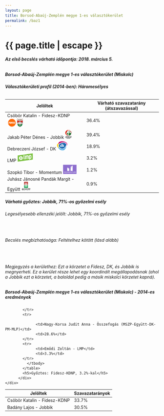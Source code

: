 ```yaml
---
layout: page
title: Borsod-Abaúj-Zemplén megye 1-es választókerület
permalink: /baz1
---
```


<h1 class="page-title">{{ page.title | escape }}</h1>

<div class="section">
    <div class="row">
          <div class="col s12"><h6><span><strong>Az első becslés várható időpontja: 2018. március 5.</strong></span></h6>
		  <h5>Borsod-Abaúj-Zemplén megye 1-es választókerület (Miskolc)</h5>
<h6><strong>Választókerületi profil (2014-ben): <span id="profil">Háromesélyes</span></strong></h6>
<table class="striped">
              <thead>
                <tr>
                    <th>Jelöltek</th>
                    <th>Várható szavazatarány (átszavazással)</th>
                </tr>
              </thead>
              <tbody>
             <tr>
                  <td>Csöbör Katalin - Fidesz-KDNP <img src="images/fideszkdnp_logo.png" style="width:55px;height:30px;"></td>
				  <td id="id_fidesz">36.4%</td>
			</tr>
			<tr><td>Jakab Péter Dénes - Jobbik <img src="images/jobbik_logo.png" style="width:23px;height:30px;"></td><td id="id_jobbik">39.4%</td></tr>
<tr>
                  <td>Debreczeni József - DK <img src="images/dk_logo.png" style="width:34px;height:30px;"></td>
				  <td id="id_baloldal">18.9%</td>
			</tr>
			<tr>
                  <td>LMP <img src="images/lmp_logo.png" style="width:52px;height:30px;"></td>
				  <td id="lmp">3.2%</td>
			</tr>
			<tr>
				  <td>Szopkó Tibor - Momentum <img src="images/momentum_logo.png" style="width:44px;height:30px;"></td>
				  <td id="id_momentum">1.2%</td>
			</tr>
<tr>
<td>Juhász Jánosné Pandák Margit -  Együtt <img src="images/egyutt_logo.png" style="width:31px;height:30px;"></td>
<td id="id_egyutt">0.9%</td>
</tr>                
              </tbody>
            </table>
			<h5>Várható győztes: <span id="gyoztes">Jobbik, </span><span id="esely">71%</span><span>-os győzelmi esély</span></h5>
			<h6>Legesélyesebb ellenzéki jelölt: <span id="masodik">Jobbik, </span><span id="esely2">71%</span><span>-os győzelmi esély</span></h6>
			<br/>
			<h6>Becslés megbízhatósága: Feltételhez kötött (lásd alább)</h6>
<br/><h6>Megjegyzés a kerülethez: Ezt a körzetet a Fidesz, DK, és Jobbik is megnyerheti. Ez a kerület része lehet egy koordinált megállapodásnak (ahol a Jobbik ezt a körzetet, a baloldal pedig a másik miskolci körzetet kapná).</h6>
          </div>
    </div>
</div>

<div class="section">
    <div class="row">
          <div class="col s12">
		  <h5>Borsod-Abaúj-Zemplén megye 1-es választókerület (Miskolc) - 2014-es eredmények</h5>
            <table class="striped">
              <thead>
                <tr>
                    <th>Jelöltek</th>
                    <th>Szavazatarányok</th>
                </tr>
              </thead>
              <tbody>
             <tr>
                  <td>Csöbör Katalin - Fidesz-KDNP</td>
				  <td>33.7%</td>
			</tr>
			<tr>
			      <td>Badány Lajos - Jobbik</td>
				  <td>30.5%</td>

			</tr>
			<tr>

				  <td>Nagy-Korsa Judit Anna - Összefogás (MSZP-Együtt-DK-PM-MLP)</td>
				  <td>28.6%</td>
			</tr>
			<tr>
				  <td>Emődi Zoltán - LMP</td>
				  <td>3.3%</td>
			</tr>                
              </tbody>
            </table>
			<h5>Győztes: Fidesz-KDNP, 3.2%-kal</h5>
          </div>
    </div>
</div>
